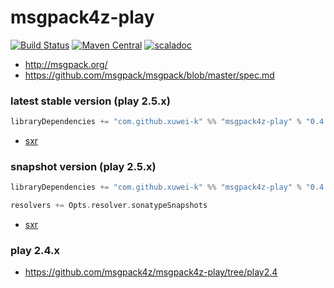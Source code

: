 # msgpack4z-play

[![Build Status](https://secure.travis-ci.org/msgpack4z/msgpack4z-play.png?branch=play2.5)](http://travis-ci.org/msgpack4z/msgpack4z-play)
[![Maven Central](https://maven-badges.herokuapp.com/maven-central/com.github.xuwei-k/msgpack4z-play_2.11/badge.svg)](https://maven-badges.herokuapp.com/maven-central/com.github.xuwei-k/msgpack4z-play_2.11)
[![scaladoc](http://javadoc-badge.appspot.com/com.github.xuwei-k/msgpack4z-play_2.11.svg?label=scaladoc)](http://javadoc-badge.appspot.com/com.github.xuwei-k/msgpack4z-play_2.11/index.html#msgpack4z.package)

- <http://msgpack.org/>
- <https://github.com/msgpack/msgpack/blob/master/spec.md>


### latest stable version (play 2.5.x)

```scala
libraryDependencies += "com.github.xuwei-k" %% "msgpack4z-play" % "0.4.1"
```

- [sxr](https://oss.sonatype.org/service/local/repositories/releases/archive/com/github/xuwei-k/msgpack4z-play_2.11/0.4.1/msgpack4z-play_2.11-0.4.1-sxr.jar/!/index.html)

### snapshot version (play 2.5.x)

```scala
libraryDependencies += "com.github.xuwei-k" %% "msgpack4z-play" % "0.4.2-SNAPSHOT"

resolvers += Opts.resolver.sonatypeSnapshots
```

- [sxr](https://oss.sonatype.org/service/local/repositories/snapshots/archive/com/github/xuwei-k/msgpack4z-play_2.11/0.4.2-SNAPSHOT/msgpack4z-play_2.11-0.4.2-SNAPSHOT-sxr.jar/!/index.html)


### play 2.4.x

- <https://github.com/msgpack4z/msgpack4z-play/tree/play2.4>
